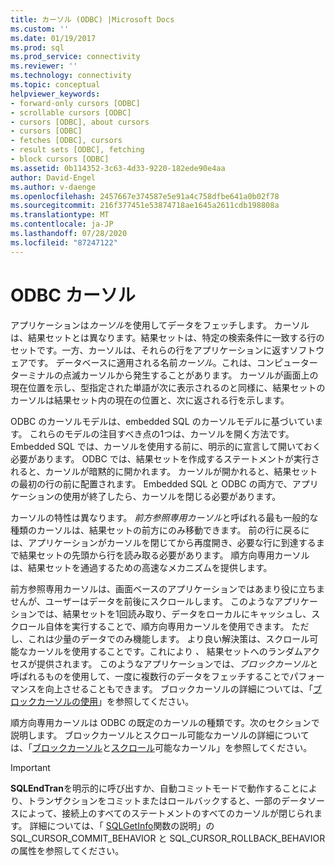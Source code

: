 ```yaml
---
title: カーソル (ODBC) |Microsoft Docs
ms.custom: ''
ms.date: 01/19/2017
ms.prod: sql
ms.prod_service: connectivity
ms.reviewer: ''
ms.technology: connectivity
ms.topic: conceptual
helpviewer_keywords:
- forward-only cursors [ODBC]
- scrollable cursors [ODBC]
- cursors [ODBC], about cursors
- cursors [ODBC]
- fetches [ODBC], cursors
- result sets [ODBC], fetching
- block cursors [ODBC]
ms.assetid: 0b114352-3c63-4d33-9220-182ede90e4aa
author: David-Engel
ms.author: v-daenge
ms.openlocfilehash: 2457667e374587e5e91a4c758dfbe641a0b02f78
ms.sourcegitcommit: 216f377451e53874718ae1645a2611cdb198808a
ms.translationtype: MT
ms.contentlocale: ja-JP
ms.lasthandoff: 07/28/2020
ms.locfileid: "87247122"
---
```

# <a name="odbc-cursors"></a>ODBC カーソル
アプリケーションは*カーソル*を使用してデータをフェッチします。 カーソルは、結果セットとは異なります。結果セットは、特定の検索条件に一致する行のセットです。一方、カーソルは、それらの行をアプリケーションに返すソフトウェアです。 データベースに適用される名前*カーソル*。これは、コンピューターターミナルの点滅カーソルから発生することがあります。 カーソルが画面上の現在位置を示し、型指定された単語が次に表示されるのと同様に、結果セットのカーソルは結果セット内の現在の位置と、次に返される行を示します。  
  
 ODBC のカーソルモデルは、embedded SQL のカーソルモデルに基づいています。 これらのモデルの注目すべき点の1つは、カーソルを開く方法です。 Embedded SQL では、カーソルを使用する前に、明示的に宣言して開いておく必要があります。 ODBC では、結果セットを作成するステートメントが実行されると、カーソルが暗黙的に開かれます。 カーソルが開かれると、結果セットの最初の行の前に配置されます。 Embedded SQL と ODBC の両方で、アプリケーションの使用が終了したら、カーソルを閉じる必要があります。  
  
 カーソルの特性は異なります。 *前方参照専用カーソル*と呼ばれる最も一般的な種類のカーソルは、結果セットの前方にのみ移動できます。 前の行に戻るには、アプリケーションがカーソルを閉じてから再度開き、必要な行に到達するまで結果セットの先頭から行を読み取る必要があります。 順方向専用カーソルは、結果セットを通過するための高速なメカニズムを提供します。  
  
 前方参照専用カーソルは、画面ベースのアプリケーションではあまり役に立ちませんが、ユーザーはデータを前後にスクロールします。 このようなアプリケーションでは、結果セットを1回読み取り、データをローカルにキャッシュし、スクロール自体を実行することで、順方向専用カーソルを使用できます。 ただし、これは少量のデータでのみ機能します。 より良い解決策は、スクロール可能なカーソルを使用することです。これにより *、* 結果セットへのランダムアクセスが提供されます。 このようなアプリケーションでは、*ブロックカーソル*と呼ばれるものを使用して、一度に複数行のデータをフェッチすることでパフォーマンスを向上させることもできます。 ブロックカーソルの詳細については、「[ブロックカーソルの使用](../../../odbc/reference/develop-app/using-block-cursors.md)」を参照してください。  
  
 順方向専用カーソルは ODBC の既定のカーソルの種類です。次のセクションで説明します。 ブロックカーソルとスクロール可能なカーソルの詳細については、「[ブロックカーソル](../../../odbc/reference/develop-app/block-cursors.md)と[スクロール](../../../odbc/reference/develop-app/scrollable-cursors.md)可能なカーソル」を参照してください。  
  
> [!IMPORTANT]  
>  **SQLEndTran**を明示的に呼び出すか、自動コミットモードで動作することにより、トランザクションをコミットまたはロールバックすると、一部のデータソースによって、接続上のすべてのステートメントのすべてのカーソルが閉じられます。 詳細については、「 [SQLGetInfo](../../../odbc/reference/syntax/sqlgetinfo-function.md)関数の説明」の SQL_CURSOR_COMMIT_BEHAVIOR と SQL_CURSOR_ROLLBACK_BEHAVIOR の属性を参照してください。
